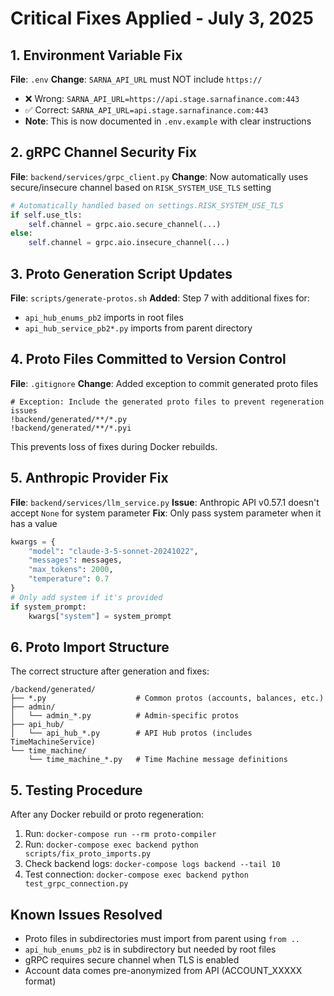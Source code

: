 # Critical Fixes Applied - July 3, 2025

## 1. Environment Variable Fix
**File**: `.env`
**Change**: `SARNA_API_URL` must NOT include `https://`
- ❌ Wrong: `SARNA_API_URL=https://api.stage.sarnafinance.com:443`
- ✅ Correct: `SARNA_API_URL=api.stage.sarnafinance.com:443`
- **Note**: This is now documented in `.env.example` with clear instructions

## 2. gRPC Channel Security Fix
**File**: `backend/services/grpc_client.py`
**Change**: Now automatically uses secure/insecure channel based on `RISK_SYSTEM_USE_TLS` setting
```python
# Automatically handled based on settings.RISK_SYSTEM_USE_TLS
if self.use_tls:
    self.channel = grpc.aio.secure_channel(...)
else:
    self.channel = grpc.aio.insecure_channel(...)
```

## 3. Proto Generation Script Updates
**File**: `scripts/generate-protos.sh`
**Added**: Step 7 with additional fixes for:
- `api_hub_enums_pb2` imports in root files
- `api_hub_service_pb2*.py` imports from parent directory

## 4. Proto Files Committed to Version Control
**File**: `.gitignore`
**Change**: Added exception to commit generated proto files
```gitignore
# Exception: Include the generated proto files to prevent regeneration issues
!backend/generated/**/*.py
!backend/generated/**/*.pyi
```
This prevents loss of fixes during Docker rebuilds.

## 5. Anthropic Provider Fix
**File**: `backend/services/llm_service.py`
**Issue**: Anthropic API v0.57.1 doesn't accept `None` for system parameter
**Fix**: Only pass system parameter when it has a value
```python
kwargs = {
    "model": "claude-3-5-sonnet-20241022",
    "messages": messages,
    "max_tokens": 2000,
    "temperature": 0.7
}
# Only add system if it's provided
if system_prompt:
    kwargs["system"] = system_prompt
```

## 6. Proto Import Structure
The correct structure after generation and fixes:
```
/backend/generated/
├── *.py                    # Common protos (accounts, balances, etc.)
├── admin/
│   └── admin_*.py          # Admin-specific protos
├── api_hub/
│   └── api_hub_*.py        # API Hub protos (includes TimeMachineService)
└── time_machine/
    └── time_machine_*.py   # Time Machine message definitions
```

## 5. Testing Procedure
After any Docker rebuild or proto regeneration:
1. Run: `docker-compose run --rm proto-compiler`
2. Run: `docker-compose exec backend python scripts/fix_proto_imports.py`
3. Check backend logs: `docker-compose logs backend --tail 10`
4. Test connection: `docker-compose exec backend python test_grpc_connection.py`

## Known Issues Resolved
- Proto files in subdirectories must import from parent using `from ..`
- `api_hub_enums_pb2` is in subdirectory but needed by root files
- gRPC requires secure channel when TLS is enabled
- Account data comes pre-anonymized from API (ACCOUNT_XXXXX format)
